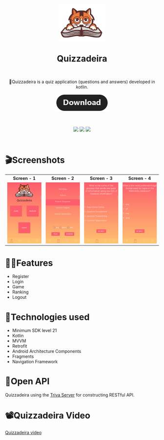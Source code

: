 <p align="center">
   <img src="/img-readme/Catu.png" width="30%" height="30%"/>
</p>
<p>
<h1 align="center">Quizzadeira</h1></br>
</p>
<p align="center">  
🦊Quizzadeira is a quiz application (questions and answers) developed in kotlin.
<p align="center"><a href="https://github.com/williansbeato/Kotlin-Quizzadeira/releases"><img src="/img-readme/download.png"></a></p> 
</br>
</p>
<p align="center">
<img src="https://img.shields.io/badge/Version-1.0-red">
<img src="https://img.shields.io/badge/License-de%20Deus-orange">
<img src="https://img.shields.io/badge/build-passing-yellowgreen.svg">
</p>
</br>

# 🎬Screenshots

<div align=center>

<table style="width:100%">
  <tr >
    <th><strong>Screen - 1</strong></th>
    <th><strong>Screen - 2</strong></th>
    <th><strong>Screen - 3</strong></th>
    <th><strong>Screen - 4</strong></th>
  </tr>
  <tr align=center>
    <td>
        <img width="200" src="/img-readme/qPart1.gif">
    </td>
    <td>
        <img width="200"  src="/img-readme/qPart2.gif">
    </td>
    <td>
        <img width="200"  src="/img-readme/qPart3.gif">
    </td>
    <td>
        <img width="200" src="/img-readme/qPart4.gif">
    </td>
  </tr>
</table>

</div>

# 🐱‍🏍Features
	
* Register
* Login
* Game
* Ranking
* Logout

# 📱Technologies used

* Minimum SDK level 21
* Kotlin
* MVVM
* Retrofit 
* Android Architecture Components
* Fragments
* Navigation Framework

#  🔌Open API

Quizzadeira using the [Triva Server](https://super-trivia-server.herokuapp.com/) for constructing RESTful API.<br>

#  📽Quizzadeira Video

[Quizzadeira video](https://www.youtube.com/watch?v=Fe_ONMHyd8c)
